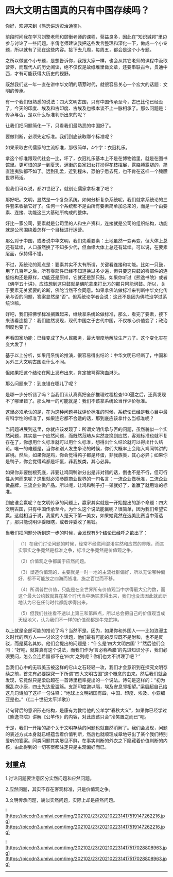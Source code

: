 # 四大文明古国真的只有中国存续吗？

你好，欢迎来到《熊逸讲透资治通鉴》。

前段时间我在学习刘擎老师和顾衡老师的课程，获益良多，因此在“知识城邦”里边参与讨论了一些问题。李倩老师建议我把这些发言整理和深化一下，做成一个小专题，所以就有了现在这些内容。接下去几周，每周五，都会是这个小专题。

之所以做这个小专题，是想告诉你，我跟大家一样，也会从其它老师的课程中汲取营养，而现代人的历史阅读，绝不仅仅是故纸堆里做文章，还要串联古今，贯通中西，才有可能获得大历史的视野。

既然我们这一年一直在讲中华文明的萌芽时代，就很容易关心一个宏大的话题：文明的传承。

有一个我们很熟悉的说法：四大文明古国，只有中国传承至今，古巴比伦已经没了，今天的印度、埃及和古印度、古埃及也根本谈不上一脉相承了。那么问题是：传承与否，是以什么标准判断出来的呢？

让我们把问题简化一下，只看我们最熟悉的中国好了。

要做判断，必须先定标准。我们到底该取哪个标准呢？

如果采取古代儒家的主流标准，那很简单，4个字：衣冠礼乐。

拿这个标准跟现代社会一比，坏了，衣冠礼乐基本上不是在博物馆里，就是在图书馆里。更可恨的是一到夏天，满街的良家妇女打扮得花枝招展，露胳膊露腿的，简直连夷狄都不如了。远到孔孟，近到程朱，恐怕宁愿去死，也不肯在这样一个腌臜世界苟活。

但我们可以说，都21世纪了，就别让儒家拿标准了吧？

那好吧。文明，显然是一个复杂系统。如何分析复杂系统呢，我们就拿系统论的三件套来收拾它好了。任何一个系统都不是由所有要素简单加总来的，而是一个由要素、连接、功能这三大基础所构成的整体。

好比一家公司，要素就是公司里的人和生产资料，连接就是公司的组织结构，功能就是公司围绕着怎样一个目标进行运营。

那么对于中国，或者说中华文明，我们先看要素：土地虽然一变再变，但大体上总还有延续，人口虽然换了不知多少代，但血缘大体上总还有延续。可以说，在要素层面，保持得不错。

不过，系统论的观点是：要素其实不太有所谓，关键看连接和功能。比如一只鼓，用了几百年之后，所有零部件已经不知道换过多少遍，但只要这只鼓的零部件的连接结构还是原样，功能还是原样，它就还是那只鼓。如果你听过《熊逸书院》或者《佛学五十讲》，应该想到这只鼓就是佛陀拿来打比方的那只阿能诃鼓。所以，关于要素无关紧要的论断，佛陀当然不会同意。如果拿佛法做标准来判断中华文化传承与否的问题，答案显然是“否”。但系统论学者会说：这还不是因为佛陀没学过系统论嘛。

好吧，我们把佛学标准搁置起来，继续拿系统论做标准，那么，看完了要素，接下来该看连接了：我们陡然发现，现代中国之于古代中国，不仅核心价值变了；政治制度也变了。

再看国家功能：已经变成了为人民服务，最大限度地解放生产力了。这个变化实在变大发了！

基于以上分析，如果用系统论推演，很容易得出结论：中华文明已经断了，中国和另外三大文明古国没什么不同。

但如果把这个结论在网上发布出来，肯定被骂得狗血淋头。

那么问题来了：到底错在哪儿了呢？

是哪一步分析错了吗？当我们认认真真把全部推理过程检查100遍之后，还真发现不了哪里错了。那么唯一的可能就是：我们不该拿系统论当作评价标准。

这里必须承认的是，在为这种问题寻找评价标准的时候，系统论已经是我心目中最有科学性的标准了，如果连它都不合适的话，那到底应该拿什么当标准呢？

当问题进展到这里，你就应该发现了：所谓文明传承与否的问题，虽然貌似一个实然问题，其实是一个应然问题，而既然范畴从实然变换到应然，客观标准也就不复存在了，你想用什么标准就可以用什么标准，想得出什么结论就可以得出什么结论。唯一的难题是，当你和别人发生争论的时候，你们大概率上会陷入鸡同鸭讲的窘境。然后，如果你是鸡，你会觉得鸭子都是坏蛋，非我族类，其心必异；如果你是鸭子，你会觉得鸡都是坏蛋，非我族类，其心必异。

如果你非要刨根究底，非要让鸡同鸭讲分出是非对错的话，倒也不是不行，但可行性从何而来呢？这里就必须参照商业世界的一句名言：一流企业做标准，二流企业做品牌，三流企业做产品。所以呢，让鸡和鸭子打一架就好了，谁赢了就用谁的标准。

到底谁会赢呢？在文明传承的问题上，赢家其实就是一开始提出的那个命题：四大文明古国，只有中国传承至今。为什么这个说法能赢呢？很简单，因为我们希望它赢。这就相当于说，我爱的人是天下第一美女，如果她竟然在选美比赛当中落选了，那只能说明评委眼瞎，或者评委收了黑钱。

当我们把问题分析到这一步的时候，会发现有5个结论已经呼之欲出了：

> （1）在我们讨论问题的时候，经常不经意间混淆实然和应然的界限，而其实事实之争竟然是标准之争，标准之争竟然是价值观之争。
> 
> （2）价值观之争都属于应然问题。
> 
> （3）塑造价值观的，主要就是一时一地的主流社群偏好，所以无论哪种偏好，都不可能放之四海而皆准，施之百世而不移。
> 
> （4）所谓普世价值，只能是在全世界所有价值观当中求得最大公约数，而这个最大公约数就算在某个时代当中确实求得出来，我们也没法因此就武断地认为它在任何时代都能求得出来。
> 
> （5）但我们往往看不透以上第三和第四点，所以总会把自己的价值观当成天经地义，认为我们不一样的价值观都是牛鬼蛇神。

以上就是全部可能的推论了吗？当然不是。因为，如果你和外国人——比如浪漫主义时代的西方人——讨论这个话题，他们最有可能的反应既不是附和，也不是反驳，而是莫名其妙。他们会提出的问题是：“什么是‘四大文明古国’？”然后他们会问：“好吧，就算真有这个说法，而我们作为‘言必称希腊’的先进知识分子，我们必须要问，怎么会连希腊都不在‘四大’之列呢？你们也太不讲理了吧？”

当我们心中的无瑕美玉被这样的它山之石轻轻一攻，我们才会意识到在探究文明存续之前，首先有必要探究一下所谓“四大文明古国”这个概念的由来。然后我们就会发现，它竟然只是梁启超在一首诗里粗率提出的一个说法。诗句是这样的：“初为据乱次小康，四土先达爰滥觞。支那印度邈以隔，埃及安息邻相望。”梁启超自己给这几句诗加了这样一句注释：“地球上文明祖国有四，中国、印度、埃及、小亚细亚是也。”（《二十世纪太平洋歌》）

诗句背后的意识形态结构，是康有为教给他的公羊学“春秋大义”，如果你已经学过《熊逸书院》讲解《公羊传》的内容，对此应该只会“冷笑置之而已”吧。

于是，我们一开始的那个关于文明存续的问题也就自然消解了。我们会发现，问题的表述方式本身就已经蕴含着价值判断，然后也就顺理成章地导出了某个我们特别爱听的答案。同类问题其实屡见不鲜，在事实判断的外衣之下隐藏着价值判断的内核，由此得到的一切答案都注定只是主观偏好而已。

## 划重点

1.讨论问题要注意区分实然问题和应然问题。

2.应然问题，其实不存在客观标准，只是价值观之争。

3.文明传承问题，貌似实然问题，实际上却是应然问题。

![https://piccdn3.umiwi.com/img/202102/23/202102231417519147262216.jpg](https://piccdn3.umiwi.com/img/202102/23/202102231417519147262216.jpg)

![https://piccdn3.umiwi.com/img/202102/23/202102231417517028808963.jpg](https://piccdn3.umiwi.com/img/202102/23/202102231417517028808963.jpg)

---
